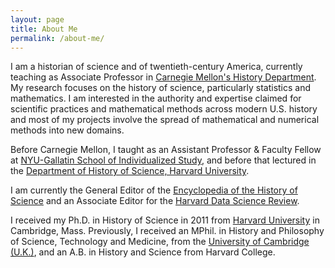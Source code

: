 ```yaml
---
layout: page
title: About Me
permalink: /about-me/
---
```


I am a historian of science and of twentieth-century America, currently teaching as Associate Professor in [Carnegie Mellon's History Department](http://www.history.cmu.edu/). My research focuses on the history of science, particularly statistics and mathematics. I am interested in the authority and expertise claimed for scientific practices and mathematical methods across modern U.S. history and most of my projects involve the spread of mathematical and numerical methods into new domains.

Before Carnegie Mellon, I taught as an Assistant Professor & Faculty Fellow at [NYU-Gallatin School of Individualized Study](https://gallatin.nyu.edu/), and before that lectured in the [Department of History of Science, Harvard University](http://histsci.fas.harvard.edu/).

I am currently the General Editor of the [Encyclopedia of the History of Science](https://lps.library.cmu.edu/ETHOS/) and an Associate Editor for the [Harvard Data Science Review](http://hdsr.mitpress.mit.edu/).

I received my Ph.D. in History of Science in 2011 from [Harvard University](http://www.harvard.edu/) in Cambridge, Mass. Previously, I received an MPhil. in History and Philosophy of Science, Technology and Medicine, from the [University of Cambridge (U.K.)](http://www.hps.cam.ac.uk/), and an A.B. in History and Science from Harvard College.